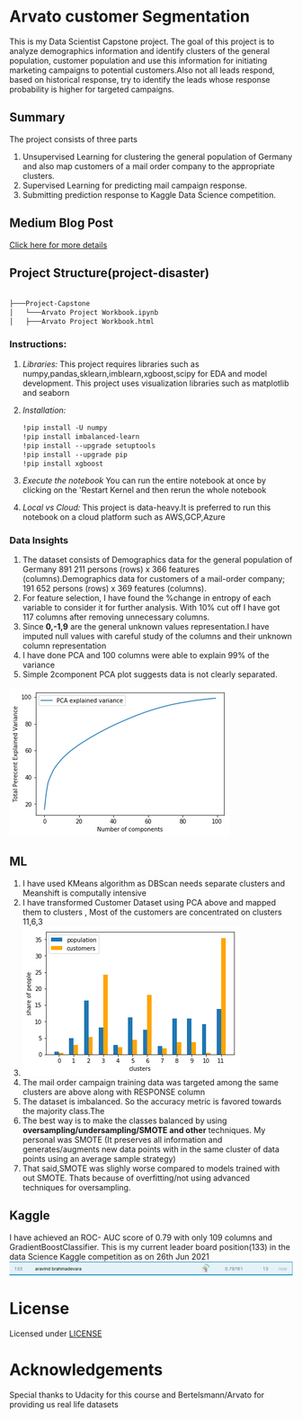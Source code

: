 # Arvato customer Segmentation

This is my Data Scientist Capstone project. The goal of this project is to analyze demographics information  and identify clusters of the general population, customer population and use this information for initiating marketing campaigns to potential customers.Also not all leads respond, based on historical response, try to identify the leads whose response probability is higher for targeted campaigns. 

## Summary
The project consists of three parts 
1. Unsupervised Learning for clustering the general population of Germany and also map customers of a mail order company to the appropriate clusters.
2. Supervised Learning for predicting mail campaign response.
3. Submitting prediction response to Kaggle Data Science competition.

## Medium Blog Post
[Click here for more details](https://aravind-deva.medium.com/data-scientist-capstone-project-real-life-customer-segmentation-4d1441e01855)

## Project Structure(project-disaster)
```

├───Project-Capstone
│   └───Arvato Project Workbook.ipynb
│   ├───Arvato Project Workbook.html

```

### Instructions:
1. *Libraries:*
    This project requires libraries such as numpy,pandas,sklearn,imblearn,xgboost,scipy for EDA and model development. This project uses visualization libraries such as matplotlib and seaborn
	
2. *Installation:*
	
	```
	!pip install -U numpy
	!pip install imbalanced-learn
	!pip install --upgrade setuptools
	!pip install --upgrade pip
	!pip install xgboost
	```
	
3. *Execute the notebook*
	You can run the entire notebook at once by clicking on the 'Restart Kernel and then rerun the whole notebook 

4. *Local vs Cloud:* 
	This project is data-heavy.It is preferred to run this notebook on a cloud platform such as AWS,GCP,Azure

### Data Insights

1. The dataset consists of Demographics data for the general population of Germany 891 211 persons (rows) x 366 features (columns).Demographics data for customers of a mail-order company; 191 652 persons (rows) x 369 features (columns).
2. For feature selection, I have found the %change in entropy of each variable to consider it for further analysis. With 10% cut off I have got 117 columns after removing unnecessary columns.
3. Since **0,-1,9** are the general unknown values representation.I have imputed null values with careful study of the columns and their unknown column representation 
4. I have done PCA and 100 columns were able to explain 99% of the variance 
5. Simple 2component PCA plot suggests data is not clearly separated.

![PCA Variance](https://github.com/aravind-deva/Data-Science/blob/main/Project-Capstone/pca.png)

## ML 
1. I have used KMeans algorithm as DBScan needs separate clusters and Meanshift is computally intensive
2. I have transformed Customer Dataset using PCA above and mapped them to clusters , Most of the customers are concentrated on clusters 11,6,3 
3. ![Clusters](https://github.com/aravind-deva/Data-Science/blob/main/Project-Capstone/Customer%20Segmentation.png)
4. The mail order campaign training data was targeted among the same clusters are above along with RESPONSE column
5. The dataset is imbalanced. So the accuracy metric is favored towards the majority class.The 
6. The best way is to make the classes balanced by using **oversampling/undersampling/SMOTE and other** techniques. My personal was SMOTE (It preserves all information and generates/augments new data points with in the same cluster of data points using an average sample strategy)
7. That said,SMOTE was slighly worse compared to models trained with out SMOTE. Thats because of overfitting/not using advanced techniques for oversampling. 

## Kaggle
I have achieved an ROC- AUC score of 0.79 with only 109 columns and GradientBoostClassifier. This is my current leader board position(133) in the data Science Kaggle competition as on 26th Jun 2021
![Kaggle Leaderboard](https://github.com/aravind-deva/Data-Science/blob/main/Project-Capstone/Rank.PNG)

# License
Licensed under [LICENSE](https://github.com/aravind-deva/Data-Science/blob/main/LICENSE)

# Acknowledgements

Special thanks to Udacity for this course and Bertelsmann/Arvato for providing us real life datasets 
